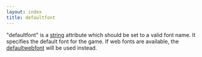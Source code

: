 ```yaml
---
layout: index
title: defaultfont
---
```


"defaultfont" is a [string](../types/string.html) attribute which should be set to a valid font name. It specifies the default font for the game. If web fonts are available, the [defaultwebfont](defaultwebfont.html) will be used instead.
